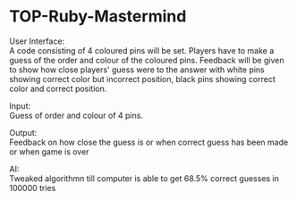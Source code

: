 # TOP-Ruby-Mastermind

User Interface:<br/>
A code consisting of 4 coloured pins will be set. Players have to make a guess of the order and colour of the coloured 
pins. Feedback will be given to show how close players' guess were to the answer with white pins showing correct color
but incorrect position, black pins showing correct color and correct position.

Input:<br/>
Guess of order and colour of 4 pins.

Output:<br/>
Feedback on how close the guess is or when correct guess has been made or when game is over

AI:<br/>
Tweaked algorithmn till computer is able to get 68.5% correct guesses in 100000 tries